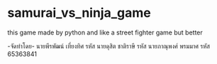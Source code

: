 # samurai_vs_ninja_game
this game made by python and like a street fighter game but better

-จัดทำโดย-
นายพีรพัฒน์ เที่ยงทิศ รหัส
นายดุสิต ชาติราษี รหัส
นายภาณุพงศ์ พรมมาศ รหัส 65363841




